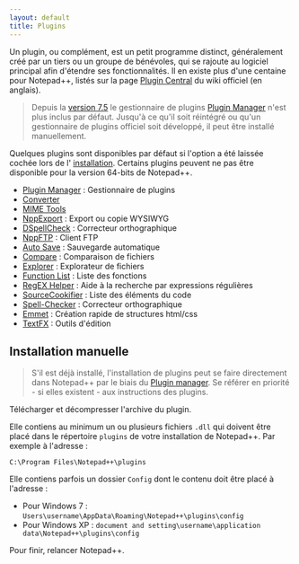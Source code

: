 ```yaml
---
layout: default
title: Plugins
---
```

Un plugin, ou complément, est un petit programme distinct, généralement créé par un tiers ou un groupe de bénévoles, qui se rajoute au logiciel principal afin d'étendre ses fonctionnalités. Il en existe plus d'une centaine pour Notepad++, listés sur la page [Plugin Central](http://docs.notepad-plus-plus.org/index.php?title=Plugin_Central) du wiki officiel (en anglais).

> Depuis la [version 7.5](historique-des-versions.md) le gestionnaire de plugins [Plugin Manager](plugins/plugin-manager.md) n'est plus inclus par défaut. Jusqu'à ce qu'il soit réintégré ou qu'un gestionnaire de plugins officiel soit développé, il peut être installé manuellement.

Quelques plugins sont disponibles par défaut si l'option a été laissée cochée lors de l' [installation](installation.md). Certains plugins peuvent ne pas être disponible pour la version 64-bits de Notepad++.

- [Plugin Manager](plugins/plugin-manager.md) : Gestionnaire de plugins
- [Converter](plugins/converter.md)
- [MIME Tools](plugins/mime-tools.md)
- [NppExport](plugins/nppexport.md) : Export ou copie WYSIWYG
- [DSpellCheck](plugins/dspellcheck.md) : Correcteur orthographique
- [NppFTP](plugins/nppftp.md) : Client FTP
- [Auto Save](plugins/auto-save.md) : Sauvegarde automatique
- [Compare](plugins/compare.md) : Comparaison de fichiers
- [Explorer](plugins/explorer.md) : Explorateur de fichiers
- [Function List](plugins/function-list.md) : Liste des fonctions
- [RegEX Helper](plugins/regex-Helper.md) : Aide à la recherche par expressions régulières
- [SourceCookifier](plugins/sourcecookifier.md) : Liste des éléments du code
- [Spell-Checker](plugins/spell-checker.md) : Correcteur orthographique
- [Emmet](plugins/emmet.md) : Création rapide de structures html/css
- [TextFX](plugins/textfx.md) : Outils d'édition

## Installation manuelle

> S'il est déjà installé, l'installation de plugins peut se faire directement dans Notepad++ par le biais du [Plugin manager](plugins/plugin-manager.md). Se référer en priorité - si elles existent - aux instructions des plugins.

Télécharger et décompresser l'archive du plugin.

Elle contiens au minimum un ou plusieurs fichiers `.dll` qui doivent être placé dans le répertoire `plugins` de votre installation de Notepad++. Par exemple à l'adresse :

    C:\Program Files\Notepad++\plugins

Elle contiens parfois un dossier `Config` dont le contenu doit être placé à l'adresse :

- Pour Windows 7 : `Users\username\AppData\Roaming\Notepad++\plugins\config`
- Pour Windows XP : `document and setting\username\application data\Notepad++\plugins\config`

Pour finir, relancer Notepad++.
